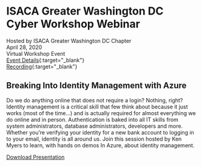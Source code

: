 # ISACA Greater Washington DC Cyber Workshop Webinar
Hosted by ISACA Greater Washington DC Chapter  
April 28, 2020  
Virtual Workshop Event  
[Event Details](https://isaca-gwdc.org/event/vcw-imazure/){:target="_blank"}  
[Recording](https://isaca-gwdc.org/about/cyber-workshop-series-2020/){:target="_blank"}

## Breaking Into Identity Management with Azure
Do we do anything online that does not require a login? Nothing, right? Identity management is a critical skill that few think about because it just works (most of the time...) and is actually required for almost everything we do online and in person. Authentication is baked into all IT skills from system administrators, database administrators, developers and more. Whether you’re verifying your identity for a new bank account to logging in to your email, identity is all around us. Join this session hosted by Ken Myers to learn, with hands on demos In Azure, about identity management.

[Download Presentation](2004-BreakingIdentity.pdf)
